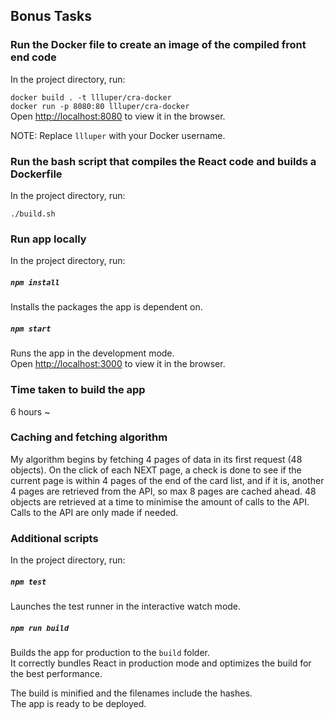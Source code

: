 ## Bonus Tasks
### Run the Docker file to create an image of the compiled front end code 

In the project directory, run:

`docker build . -t llluper/cra-docker`<br>
`docker run -p 8080:80 llluper/cra-docker`<br>
Open [http://localhost:8080](http://localhost:8080) to view it in the browser.<br>

NOTE: Replace `llluper` with your Docker username.

### Run the bash script that compiles the React code and builds a Dockerfile

In the project directory, run:

`./build.sh`

### Run app locally 

In the project directory, run:

##### `npm install`

Installs the packages the app is dependent on.

##### `npm start`

Runs the app in the development mode.<br>
Open [http://localhost:3000](http://localhost:3000) to view it in the browser.

### Time taken to build the app 
6 hours ~

### Caching and fetching algorithm
My algorithm begins by fetching 4 pages of data in its first request (48 objects). On the click of each NEXT page, a check is done to see if the current page is within 4 pages of the end of the card list, and if it is, another 4 pages are retrieved from the API, so max 8 pages are cached ahead. 48 objects are retrieved at a time to minimise the amount of calls to the API. Calls to the API are only made if needed. 

### Additional scripts

In the project directory, run:

##### `npm test`

Launches the test runner in the interactive watch mode.

##### `npm run build`

Builds the app for production to the `build` folder.<br>
It correctly bundles React in production mode and optimizes the build for the best performance.

The build is minified and the filenames include the hashes.<br>
The app is ready to be deployed.
